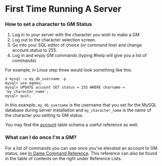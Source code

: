 # First Time Running A Server

### How to set a character to GM Status

1. Log in to your server with the character you wish to make a GM
2. Log out to the character selection screen.
3. Go into your SQL editor of choice (or command line) and change account.status to 255.
4. Log in and enjoy GM commands (typing #help will give you a list of commands)

For example, in Linux step three would look something like this:

```text
$ mysql -u my_db_username -p
mysql> use eqemu;
mysql> UPDATE account SET status = 255 WHERE charname = 'my_character_name';
mysql> quit;
```

In this example, `my_db_username` is the username that you set for the MySQL database during server installation and `my_character_name` is the name of the character you setting to GM status.

You may find the [account](https://docs.eqemu.io/schema/account/account/) table schema a useful reference as well.

### What can I do once I'm a GM?

For a list of commands you can use once you've elevated an account to GM status, see [In Game Command Reference](in-game-command-reference.md). This reference can also be found in the table of contents on the right under Reference Lists.

